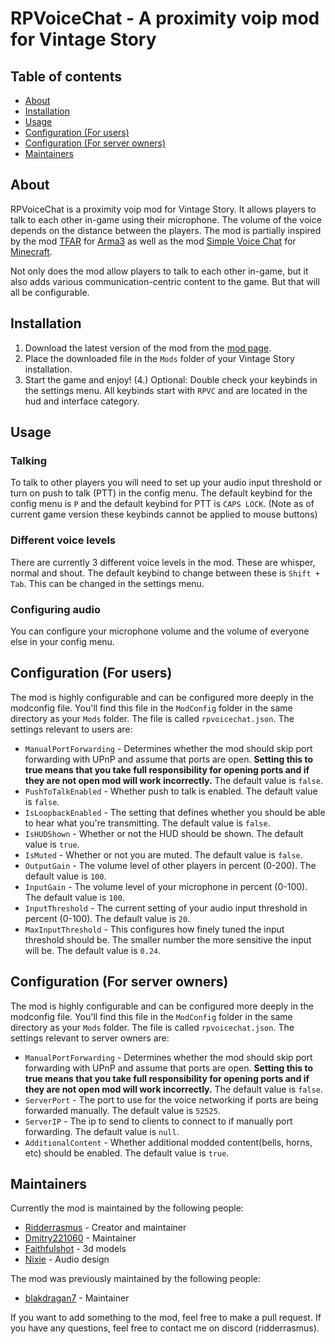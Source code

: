 # RPVoiceChat - A proximity voip mod for Vintage Story

## Table of contents
- [About](#about)
- [Installation](#installation)
- [Usage](#usage)
- [Configuration (For users)](#configuration-users)
- [Configuration (For server owners)](#configuration-server)
- [Maintainers](#maintainers)

## About
RPVoiceChat is a proximity voip mod for Vintage Story. It allows players to talk to each other in-game using their microphone. The volume of the voice depends on the distance between the players. The mod is partially inspired by the mod [TFAR](https://steamcommunity.com/workshop/filedetails/?id=894678801) for [Arma3](https://arma3.com/) as well as the mod [Simple Voice Chat](https://www.curseforge.com/minecraft/mc-mods/simple-voice-chat) for [Minecraft](https://www.minecraft.net/en-us).

Not only does the mod allow players to talk to each other in-game, but it also adds various communication-centric content to the game. But that will all be configurable.

## Installation
1. Download the latest version of the mod from the [mod page](https://mods.vintagestory.at/rpvoicechat).
2. Place the downloaded file in the `Mods` folder of your Vintage Story installation.
3. Start the game and enjoy!
(4.) Optional: Double check your keybinds in the settings menu. All keybinds start with `RPVC` and are located in the hud and interface category.
 
## Usage
### Talking
To talk to other players you will need to set up your audio input threshold or turn on push to talk (PTT) in the config menu.
The default keybind for the config menu is `P` and the default keybind for PTT is `CAPS LOCK`. (Note as of current game version these keybinds cannot be applied to mouse buttons)

### Different voice levels
There are currently 3 different voice levels in the mod. These are whisper, normal and shout.
The default keybind to change between these is `Shift + Tab`. This can be changed in the settings menu.

### Configuring audio
You can configure your microphone volume and the volume of everyone else in your config menu.

## <a name="configuration-users"></a>Configuration (For users)
The mod is highly configurable and can be configured more deeply in the modconfig file. You'll find this file in the `ModConfig` folder in the same directory as your `Mods` folder. The file is called `rpvoicechat.json`.
The settings relevant to users are:
- `ManualPortForwarding` - Determines whether the mod should skip port forwarding with UPnP and assume that ports are open. **Setting this to true means that you take full responsibility for opening ports and if they are not open mod will work incorrectly.** The default value is `false`.
- `PushToTalkEnabled` - Whether push to talk is enabled. The default value is `false`.
- `IsLoopbackEnabled` - The setting that defines whether you should be able to hear what you're transmitting. The default value is `false`.
- `IsHUDShown` - Whether or not the HUD should be shown. The default value is `true`.
- `IsMuted` - Whether or not you are muted. The default value is `false`.
- `OutputGain` - The volume level of other players in percent (0-200). The default value is `100`.
- `InputGain` - The volume level of your microphone in percent (0-100). The default value is `100`.
- `InputThreshold` - The current setting of your audio input threshold in percent (0-100). The default value is `20`.
- `MaxInputThreshold` - This configures how finely tuned the input threshold should be. The smaller number the more sensitive the input will be. The default value is `0.24`.
 
## <a name="configuration-server"></a>Configuration (For server owners)
The mod is highly configurable and can be configured more deeply in the modconfig file. You'll find this file in the `ModConfig` folder in the same directory as your `Mods` folder. The file is called `rpvoicechat.json`.
The settings relevant to server owners are:
- `ManualPortForwarding` - Determines whether the mod should skip port forwarding with UPnP and assume that ports are open. **Setting this to true means that you take full responsibility for opening ports and if they are not open mod will work incorrectly.** The default value is `false`.
- `ServerPort` - The port to use for the voice networking if ports are being forwarded manually. The default value is `52525`.
- `ServerIP` - The ip to send to clients to connect to if manually port forwarding. The default value is `null`.
- `AdditionalContent` - Whether additional modded content(bells, horns, etc) should be enabled. The default value is `true`.

## Maintainers
Currently the mod is maintained by the following people:
- [Ridderrasmus](https://github.com/Ridderrasmus) - Creator and maintainer
- [Dmitry221060](https://github.com/Dmitry221060) - Maintainer
- [Faithfulshot](https://github.com/Faithfulshot) - 3d models
- [Nixie]() - Audio design

The mod was previously maintained by the following people:
- [blakdragan7](https://github.com/blakdragan7) - Maintainer

If you want to add something to the mod, feel free to make a pull request.
If you have any questions, feel free to contact me on discord (ridderrasmus).